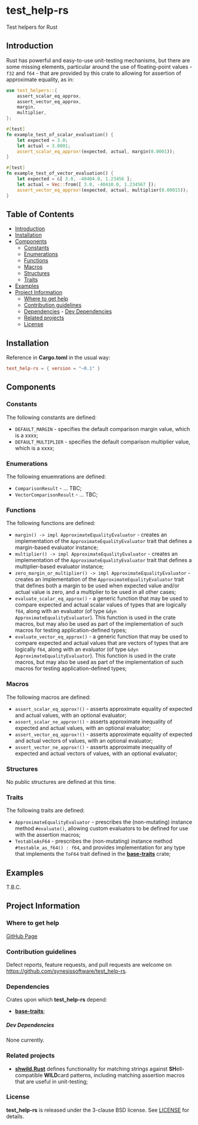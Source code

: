 # test_help-rs <!-- omit in toc -->

Test helpers for Rust


## Introduction

Rust has powerful and easy-to-use unit-testing mechanisms, but there are some missing elements, particular around the use of floating-point values - `f32` and `f64` - that are provided by this crate to allowing for assertion of approximate equality, as in:

```Rust
use test_helpers::{
	assert_scalar_eq_approx,
	assert_vector_eq_approx,
	margin,
	multiplier,
};

#[test]
fn example_test_of_scalar_evaluation() {
	let expected = 3.0;
	let actual = 3.0001;
	assert_scalar_eq_approx!(expected, actual, margin(0.0001));
}

#[test]
fn example_test_of_vector_evaluation() {
	let expected = &[ 3.0, -40404.0, 1.23456 ];
	let actual = Vec::from([ 3.0, -40410.0, 1.234567 ]);
	assert_vector_eq_approx!(expected, actual, multiplier(0.00015));
}
```


## Table of Contents <!-- omit in toc -->

- [Introduction](#introduction)
- [Installation](#installation)
- [Components](#components)
	- [Constants](#constants)
	- [Enumerations](#enumerations)
	- [Functions](#functions)
	- [Macros](#macros)
	- [Structures](#structures)
	- [Traits](#traits)
- [Examples](#examples)
- [Project Information](#project-information)
	- [Where to get help](#where-to-get-help)
	- [Contribution guidelines](#contribution-guidelines)
	- [Dependencies](#dependencies)
			- [Dev Dependencies](#dev-dependencies)
	- [Related projects](#related-projects)
	- [License](#license)


## Installation

Reference in **Cargo.toml** in the usual way:

```toml
test_help-rs = { version = "~0.1" }
```


## Components

### Constants

The following constants are defined:

* `DEFAULT_MARGIN` - specifies the default comparison margin value, which is a xxxx;
* `DEFAULT_MULTIPLIER` - specifies the default comparison multiplier value, which is a xxxx;


### Enumerations

The following enuemrations are defined:

* `ComparisonResult` - ... TBC;
* `VectorComparisonResult` - ... TBC;


### Functions

The following functions are defined:

* `margin() -> impl ApproximateEqualityEvaluator` - creates an implementation of the `ApproximateEqualityEvaluator` trait that defines a margin-based evaluator instance;
* `multiplier() -> impl ApproximateEqualityEvaluator` - creates an implementation of the `ApproximateEqualityEvaluator` trait that defines a multiplier-based evaluator instance;
* `zero_margin_or_multiplier() -> impl ApproximateEqualityEvaluator` - creates an implementation of the `ApproximateEqualityEvaluator` trait that defines both a margin to be used when expected value and/or actual value is zero, and a multiplier to be used in all other cases;
* `evaluate_scalar_eq_approx()` - a generic function that may be used to compare expected and actual scalar values of types that are logically `f64`, along with an evaluator (of type `&dyn ApproximateEqualityEvaluator`). This function is used in the crate macros, but may also be used as part of the implementation of such macros for testing application-defined types;
* `evaluate_vector_eq_approx()` - a generic function that may be used to compare expected and actual values that are vectors of types that are logically `f64`, along with an evaluator (of type `&dyn ApproximateEqualityEvaluator`). This function is used in the crate macros, but may also be used as part of the implementation of such macros for testing application-defined types;


### Macros

The following macros are defined:

* `assert_scalar_eq_approx!()` - asserts approximate equality of expected and actual values, with an optional evaluator;
* `assert_scalar_ne_approx!()` - asserts approximate inequality of expected and actual values, with an optional evaluator;
* `assert_vector_eq_approx!()` - asserts approximate equality of expected and actual vectors of values, with an optional evaluator;
* `assert_vector_ne_approx!()` - asserts approximate inequality of expected and actual vectors of values, with an optional evaluator;


### Structures

No public structures are defined at this time.


### Traits

The following traits are defined:

* `ApproximateEqualityEvaluator` - prescribes the (non-mutating) instance method `#evaluate()`, allowing custom evaluators to be defined for use with the assertion macros;
* `TestableAsF64` - prescribes the (non-mutating) instance method `#testable_as_f64() : f64`, and provides implementation for any type that implements the `ToF64` trait defined in the [**base-traits**](https://github.com/synesissoftware/base-traits) crate;


## Examples

T.B.C.


## Project Information

### Where to get help

[GitHub Page](https://github.com/synesissoftware/test_help-rs "GitHub Page")


### Contribution guidelines

Defect reports, feature requests, and pull requests are welcome on https://github.com/synesissoftware/test_help-rs.


### Dependencies


Crates upon which **test_help-rs** depend:

* [**base-traits**](https://github.com/synesissoftware/base-traits);


##### Dev Dependencies

None currently.


### Related projects

* [**shwild.Rust**](https://github.com/synesissoftware/shwild.Rust) defines functionality for matching strings against **SH**ell-compatible **WILD**card patterns, including matching assertion macros that are useful in unit-testing;


### License

**test_help-rs** is released under the 3-clause BSD license. See [LICENSE](./LICENSE) for details.


<!-- ########################### end of file ########################### -->

